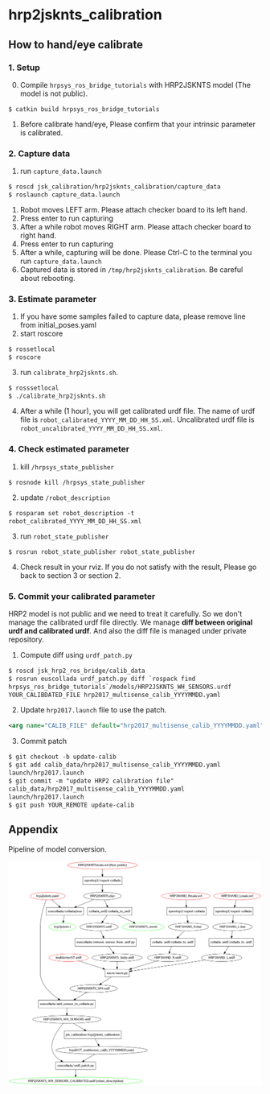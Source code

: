# hrp2jsknts_calibration

## How to hand/eye calibrate
### 1. Setup
0. Compile `hrpsys_ros_bridge_tutorials` with HRP2JSKNTS model (The model is not public).

  ```
$ catkin build hrpsys_ros_bridge_tutorials
```
1. Before calibrate hand/eye, Please confirm that your intrinsic parameter is calibrated.

### 2. Capture data
1. run `capture_data.launch`

  ```
$ roscd jsk_calibration/hrp2jsknts_calibration/capture_data
$ roslaunch capture_data.launch
```
1. Robot moves LEFT arm. Please attach checker board to its left hand.
2. Press enter to run capturing
3. After a while robot moves RIGHT arm. Please attach checker board to right hand.
4. Press enter to run capturing
5. After a while, capturing will be done. Please Ctrl-C to the terminal
you run `capture_data.launch`
6. Captured data is stored in `/tmp/hrp2jsknts_calibration`. Be careful about rebooting.

### 3. Estimate parameter
1. If you have some samples failed to capture data, please remove line from initial_poses.yaml
2. start roscore

  ```
$ rossetlocal
$ roscore
```
3. run `calibrate_hrp2jsknts.sh`.

  ```
$ rosssetlocal
$ ./calibrate_hrp2jsknts.sh
```
4. After a while (1 hour), you will get calibrated urdf file. The name of urdf file is
`robot_calibrated_YYYY_MM_DD_HH_SS.xml`.
Uncalibrated urdf file is `robot_uncalibrated_YYYY_MM_DD_HH_SS.xml`.

### 4. Check estimated parameter
1. kill `/hrpsys_state_publisher`

  ```
$ rosnode kill /hrpsys_state_publisher
```
2. update `/robot_description`

  ```
$ rosparam set robot_description -t robot_calibrated_YYYY_MM_DD_HH_SS.xml
```
3. run `robot_state_publisher`

  ```
$ rosrun robot_state_publisher robot_state_publisher
```
4. Check result in your rviz. If you do not satisfy with the result, Please go back to
section 3 or section 2.

### 5. Commit your calibrated parameter
HRP2 model is not public and we need to treat it carefully. So we don't manage the
calibrated urdf file directly.
We manage **diff between original urdf and calibrated urdf**.
And also the diff file is managed under private repository.

1. Compute diff using `urdf_patch.py`

  ```
$ roscd jsk_hrp2_ros_bridge/calib_data
$ rosrun euscollada urdf_patch.py diff `rospack find hrpsys_ros_bridge_tutorials`/models/HRP2JSKNTS_WH_SENSORS.urdf YOUR_CALIBDATED_FILE hrp2017_multisense_calib_YYYYMMDD.yaml
```
2. Update `hrp2017.launch` file to use the patch.

  ```xml
  <arg name="CALIB_FILE" default="hrp2017_multisense_calib_YYYYMMDD.yaml" />
```
3. Commit patch

  ```
$ git checkout -b update-calib
$ git add calib_data/hrp2017_multisense_calib_YYYYMMDD.yaml launch/hrp2017.launch
$ git commit -m "update HRP2 calibration file" calib_data/hrp2017_multisense_calib_YYYYMMDD.yaml launch/hrp2017.launch
$ git push YOUR_REMOTE update-calib
```

## Appendix
Pipeline of model conversion.

![model](images/model.png)
